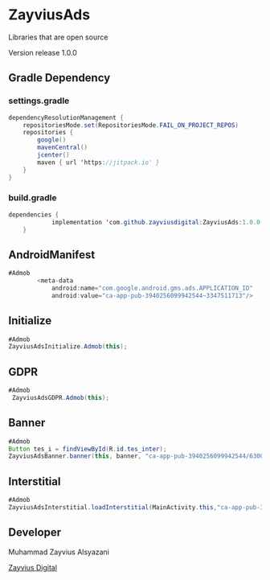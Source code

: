 # ZayviusAds
Libraries that are open source

Version release 1.0.0

## Gradle Dependency

### settings.gradle
```java
dependencyResolutionManagement {
    repositoriesMode.set(RepositoriesMode.FAIL_ON_PROJECT_REPOS)
    repositories {
        google()
        mavenCentral()
        jcenter()
        maven { url 'https://jitpack.io' }
    }
}
```

### build.gradle
```java
dependencies {
	        implementation 'com.github.zayviusdigital:ZayviusAds:1.0.0'
	}
```
## AndroidManifest

```java
#Admob
        <meta-data
            android:name="com.google.android.gms.ads.APPLICATION_ID"
            android:value="ca-app-pub-3940256099942544~3347511713"/>
```
## Initialize

```java
#Admob
ZayviusAdsInitialize.Admob(this);
```
## GDPR

```java
#Admob
 ZayviusAdsGDPR.Admob(this);
```
## Banner

```java
#Admob
Button tes_i = findViewById(R.id.tes_inter);
ZayviusAdsBanner.banner(this, banner, "ca-app-pub-3940256099942544/6300978111");
```

## Interstitial

```java
#Admob
ZayviusAdsInterstitial.loadInterstitial(MainActivity.this,"ca-app-pub-3940256099942544/1033173712",interval);
```


## Developer
Muhammad Zayvius Alsyazani

[Zayvius Digital](https://zayviusdigital.com/)
